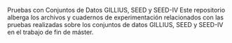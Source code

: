 Pruebas con Conjuntos de Datos GILLIUS, SEED y SEED-IV
Este repositorio alberga los archivos y cuadernos de experimentación relacionados con las pruebas realizadas sobre los conjuntos de datos GILLIUS, SEED y SEED-IV en el trabajo de fin de máster.
